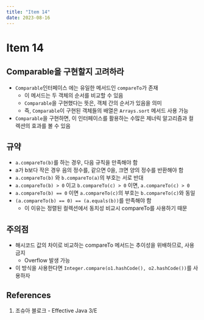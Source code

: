 ```yaml
---
title: "Item 14"
date: 2023-08-16
---
```


# Item 14

## Comparable을 구현할지 고려하라

- `Comparable`인터페이스 에는 유일한 메서드인 `compareTo`가 존재
  - 이 메서드는 두 객체의 순서를 비교할 수 있음
  - `Comparable`을 구현했다는 뜻은, 객체 간의 순서가 있음을 의미
  - 즉, `Comparable`이 구현된 객체들의 배열은 `Arrays.sort` 메서드 사용 가능
- `Comparable`을 구현하면, 이 인터페이스를 활용하는 수많은 제너릭 알고리즘과 컬렉션의 효과를 볼 수 있음

## 규약

- `a.compareTo(b)`를 하는 경우, 다음 규칙을 만족해야 함
- a가 b보다 작은 경우 음의 정수를, 같으면 0을, 크면 양의 정수를 반환해야 함
- `a.compareTo(b)` 와 `b.compareTo(a)`의 부호는 서로 반대
- `a.compareTo(b) > 0` 이고 `b.compareTo(c) > 0` 이면, `a.compareTo(c) > 0`
- `a.compareTo(b) == 0` 이면 `a.compareTo(c)`의 부호는 `b.compareTo(c)`와 동일
- `(a.compareTo(b) == 0) == (a.equals(b))`를 만족해야 함
  - 이 이유는 정렬된 컬렉션에서 동치성 비교시 compareTo를 사용하기 때문

## 주의점

- 해시코드 값의 차이로 비교하는 compareTo 메서드는 추이성을 위배하므로, 사용 금지
  - Overflow 발생 가능
- 이 방식을 사용한다면 `Integer.compare(o1.hashCode(), o2.hashCode())`를 사용하자

## References

1. 조슈아 블로크 - Effective Java 3/E

